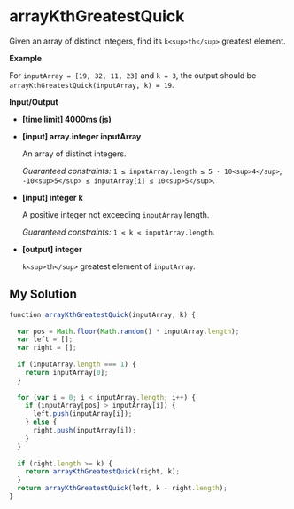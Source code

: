 # arrayKthGreatestQuick
﻿Given an array of distinct integers, find its `k<sup>th</sup>` greatest element.

**Example**

For `inputArray = [19, 32, 11, 23]` and `k = 3`, the output should be
`arrayKthGreatestQuick(inputArray, k) = 19`.

**Input/Output**

*   **[time limit] 4000ms (js)**

*   **[input] array.integer inputArray**

    An array of distinct integers.

    _Guaranteed constraints:_
    `1 ≤ inputArray.length ≤ 5 · 10<sup>4</sup>`,
    `-10<sup>5</sup> ≤ inputArray[i] ≤ 10<sup>5</sup>`.

*   **[input] integer k**

    A positive integer not exceeding `inputArray` length.

    _Guaranteed constraints:_
    `1 ≤ k ≤ inputArray.length`.

*   **[output] integer**

    `k<sup>th</sup>` greatest element of `inputArray`.


## My Solution
```javascript
﻿function arrayKthGreatestQuick(inputArray, k) {
​
  var pos = Math.floor(Math.random() * inputArray.length);
  var left = [];
  var right = [];
​
  if (inputArray.length === 1) {
    return inputArray[0];
  }
​
  for (var i = 0; i < inputArray.length; i++) {
    if (inputArray[pos] > inputArray[i]) {
      left.push(inputArray[i]);
    } else {
      right.push(inputArray[i]);
    }
  }
​
  if (right.length >= k) {
    return arrayKthGreatestQuick(right, k);
  }
  return arrayKthGreatestQuick(left, k - right.length);
}
​
```
